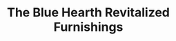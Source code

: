 ---
title: "The Blue Hearth Revitalized Furnishings"
url: /poolesville/the-blue-hearth-revitalized-furnishings/
shop: Möbel
---
